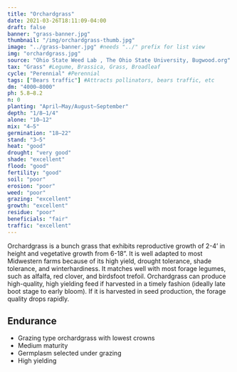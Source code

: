 ```yaml
---
title: "Orchardgrass"
date: 2021-03-26T18:11:09-04:00
draft: false
banner: "grass-banner.jpg"
thumbnail: "/img/orchardgrass-thumb.jpg"
image: "../grass-banner.jpg" #needs "../" prefix for list view
img: "orchardgrass.jpg"
source: "Ohio State Weed Lab , The Ohio State University, Bugwood.org"
tax: "Grass" #Legume, Brassica, Grass, Broadleaf
cycle: "Perennial" #Perennial
tags: ["Bears traffic"] #Attracts pollinators, bears traffic, etc
dm: "4000–8000"
ph: 5.8–8.2
n: 0
planting: "April–May/August–September"
depth: "1/8–1/4"
alone: "10–12"
mix: "4–5"
germination: "18–22"
stand: "3–5"
heat: "good"
drought: "very good"
shade: "excellent"
flood: "good"
fertility: "good"
soil: "poor"
erosion: "poor"
weed: "poor"
grazing: "excellent"
growth: "excellent"
residue: "poor"
beneficials: "fair"
traffic: "excellent"
---
```


Orchardgrass is a bunch grass that exhibits reproductive growth of 2-4’ in height and vegetative growth from 6-18”. It is well adapted to most Midwestern farms because of its high yield, drought tolerance, shade tolerance, and winterhardiness. It matches well with most forage legumes, such as alfalfa, red clover, and birdsfoot trefoil. Orchardgrass can produce high-quality, high yielding feed if harvested in a timely fashion (ideally late boot stage to early bloom). If it is harvested in seed production, the forage quality drops rapidly.

## Endurance
 - Grazing type orchardgrass with lowest crowns
 - Medium maturity
 - Germplasm selected under grazing
 - High yielding